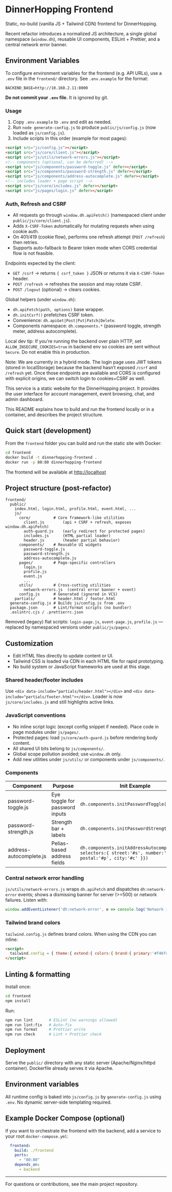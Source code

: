 # DinnerHopping Frontend

Static, no-build (vanilla JS + Tailwind CDN) frontend for DinnerHopping.

Recent refactor introduces a normalized JS architecture, a single global namespace (`window.dh`), reusable UI components, ESLint + Prettier, and a central network error banner.

## Environment Variables

To configure environment variables for the frontend (e.g. API URLs), use a `.env` file in the `frontend/` directory. See `.env.example` for the format:

```
BACKEND_BASE=http://10.160.2.11:8000
```

**Do not commit your `.env` file.** It is ignored by git.

### Usage

1. Copy `.env.example` to `.env` and edit as needed.
2. Run `node generate-config.js` to produce `public/js/config.js` (now loaded as `js/config.js`).
3. Include scripts in this order (example for most pages):

```html
<script src="js/config.js"></script>
<script src="js/core/client.js"></script>
<script src="js/utils/network-errors.js"></script>
<!-- components (optional, can be deferred) -->
<script src="js/components/password-toggle.js" defer></script>
<script src="js/components/password-strength.js" defer></script>
<script src="js/components/address-autocomplete.js" defer></script>
<!-- includes loader + page script -->
<script src="js/core/includes.js" defer></script>
<script src="js/pages/login.js" defer></script>
```

### Auth, Refresh and CSRF

- All requests go through `window.dh.apiFetch()` (namespaced client under `public/js/core/client.js`).
- Adds `X-CSRF-Token` automatically for mutating requests when using cookie auth.
- On 401/419 (cookie flow), performs one refresh attempt (`POST /refresh`) then retries.
- Supports auto-fallback to Bearer token mode when CORS credential flow is not feasible.

Endpoints expected by the client:

- `GET /csrf` → returns `{ csrf_token }` JSON or returns it via `X-CSRF-Token` header.
- `POST /refresh` → refreshes the session and may rotate CSRF.
- `POST /logout` (optional) → clears cookies.

Global helpers (under `window.dh`):

- `dh.apiFetch(path, options)` base wrapper.
- `dh.initCsrf()` prefetches CSRF token.
- Convenience: `dh.apiGet|Post|Put|Patch|Delete`.
- Components namespace: `dh.components.*` (password toggle, strength meter, address autocomplete).

Local dev tip: If you're running the backend over plain HTTP, set `ALLOW_INSECURE_COOKIES=true` in backend env so cookies are sent without `Secure`. Do not enable this in production.

Note: We are currently in a hybrid mode. The login page uses JWT tokens (stored in localStorage) because the backend hasn’t exposed `/csrf` and `/refresh` yet. Once those endpoints are available and CORS is configured with explicit origins, we can switch login to cookies+CSRF as well.

This service is a static website for the DinnerHopping project. It provides the user interface for account management, event browsing, chat, and admin dashboard.

This README explains how to build and run the frontend locally or in a container, and describes the project structure.

## Quick start (development)

From the `frontend` folder you can build and run the static site with Docker:

```bash
cd frontend
docker build -t dinnerhopping-frontend .
docker run -p 80:80 dinnerhopping-frontend
```

The frontend will be available at <http://localhost>

## Project structure (post-refactor)

```text
frontend/
  public/
    index.html, login.html, profile.html, event.html, ...
    js/
      core/          # Core framework-like utilities
        client.js        (api + CSRF + refresh, exposes window.dh.apiFetch)
        auth-guard.js    (early redirect for protected pages)
        includes.js      (HTML partial loader)
        header.js        (header partial behavior)
      components/    # Reusable UI widgets
        password-toggle.js
        password-strength.js
        address-autocomplete.js
      pages/         # Page-specific controllers
        login.js
        profile.js
        event.js
        ...
      utils/         # Cross-cutting utilities
        network-errors.js  (central error banner + event)
      config.js      # Generated (ignored in VCS)
    partials/        # header.html / footer.html
  generate-config.js # Builds js/config.js from .env
  package.json       # Lint/format scripts (no bundler)
  .eslintrc.cjs / .prettierrc.json
```

Removed (legacy) flat scripts: `login-page.js`, `event-page.js`, `profile.js` — replaced by namespaced versions under `public/js/pages/`.

## Customization

- Edit HTML files directly to update content or UI.
- Tailwind CSS is loaded via CDN in each HTML file for rapid prototyping.
- No build system or JavaScript frameworks are used at this stage.

### Shared header/footer includes

Use `<div data-include="partials/header.html"></div>` and `<div data-include="partials/footer.html"></div>`. Loader is now `js/core/includes.js` and still highlights active links.

### JavaScript conventions

- No inline script logic (except config snippet if needed). Place code in page modules under `js/pages/`.
- Protected pages: load `js/core/auth-guard.js` before rendering body content.
- All shared UI bits belong to `js/components/`.
- Global scope pollution avoided; use `window.dh` only.
- Add new utilities under `js/utils/` or components under `js/components/`.

### Components

| Component | Purpose | Init Example |
|-----------|---------|--------------|
| password-toggle.js | Eye toggle for password inputs | `dh.components.initPasswordToggle('#pwd')` |
| password-strength.js | Strength bar + labels | `dh.components.initPasswordStrength('#pwd')` |
| address-autocomplete.js | Pelias-based address fields | `dh.components.initAddressAutocomplete({ selectors:{ street:'#s', number:'#n', postal:'#p', city:'#c' }})` |

### Central network error handling

`js/utils/network-errors.js` wraps `dh.apiFetch` and dispatches `dh:network-error` events; shows a dismissing banner for server (>=500) or network failures. Listen with:

```js
window.addEventListener('dh:network-error', e => console.log('Network issue', e.detail));
```

### Tailwind brand colors

`tailwind.config.js` defines brand colors. When using the CDN you can inline:

```html
<script>
  tailwind.config = { theme:{ extend:{ colors:{ brand:{ primary:'#f46f47', dark:'#172a3a', accent:'#008080', warning:'#ffc241' }}}}};
</script>
```

## Linting & formatting

Install once:
```bash
cd frontend
npm install
```

Run:
```bash
npm run lint       # ESLint (no warnings allowed)
npm run lint:fix   # Auto-fix
npm run format     # Prettier write
npm run check      # Lint + Prettier check
```


## Deployment

Serve the `public/` directory with any static server (Apache/Nginx/httpd container). Dockerfile already serves it via Apache.

## Environment variables

All runtime config is baked into `js/config.js` by `generate-config.js` using `.env`. No dynamic server-side templating required.

## Example Docker Compose (optional)

If you want to orchestrate the frontend with the backend, add a service to your root `docker-compose.yml`:

```yaml
  frontend:
    build: ./frontend
    ports:
      - "80:80"
    depends_on:
      - backend
```

---

For questions or contributions, see the main project repository.
